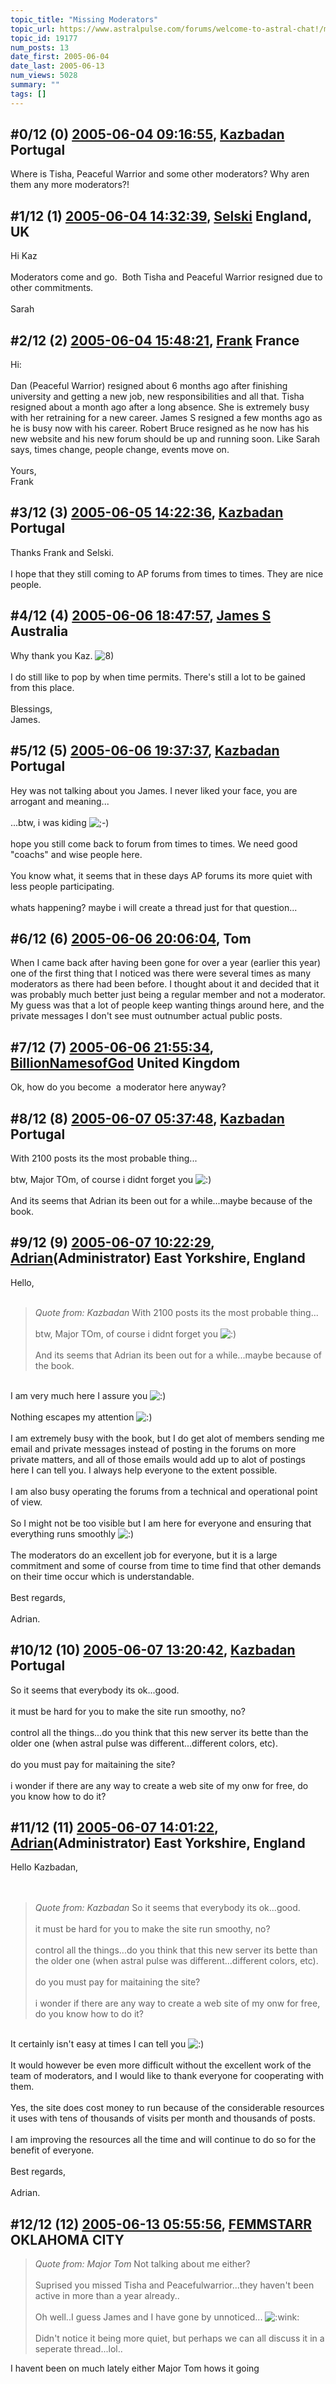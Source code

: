 ```yaml
---
topic_title: "Missing Moderators"
topic_url: https://www.astralpulse.com/forums/welcome-to-astral-chat!/missing-moderators
topic_id: 19177
num_posts: 13
date_first: 2005-06-04
date_last: 2005-06-13
num_views: 5028
summary: ""
tags: []
---
```


## \#0/12 (0) [2005-06-04 09:16:55](https://www.astralpulse.com/forums/index.php?msg=165363), [Kazbadan](https://www.astralpulse.com/forums/profile/?u=2956) Portugal ##
<section>
Where is Tisha, Peaceful Warrior and some other moderators? Why aren them any more moderators?!
</section>

## \#1/12 (1) [2005-06-04 14:32:39](https://www.astralpulse.com/forums/index.php?msg=165378), [Selski](https://www.astralpulse.com/forums/profile/?u=6012) England, UK ##
<section>
Hi Kaz
<br>
<br>
Moderators come and go.  Both Tisha and Peaceful Warrior resigned due to other commitments.
<br>
<br>
Sarah
</section>

## \#2/12 (2) [2005-06-04 15:48:21](https://www.astralpulse.com/forums/index.php?msg=165388), [Frank](https://www.astralpulse.com/forums/profile/?u=359) France ##
<section>
Hi:
<br>
<br>
Dan (Peaceful Warrior) resigned about 6 months ago after finishing university and getting a new job, new responsibilities and all that. Tisha resigned about a month ago after a long absence. She is extremely busy with her retraining for a new career. James S resigned a few months ago as he is busy now with his career. Robert Bruce resigned as he now has his new website and his new forum should be up and running soon. Like Sarah says, times change, people change, events move on.
<br>
<br>
Yours,
<br>
Frank
</section>

## \#3/12 (3) [2005-06-05 14:22:36](https://www.astralpulse.com/forums/index.php?msg=165447), [Kazbadan](https://www.astralpulse.com/forums/profile/?u=2956) Portugal ##
<section>
Thanks Frank and Selski.
<br>
<br>
I hope that they still coming to AP forums from times to times. They are nice people.
</section>

## \#4/12 (4) [2005-06-06 18:47:57](https://www.astralpulse.com/forums/index.php?msg=165646), [James S](https://www.astralpulse.com/forums/profile/?u=759) Australia ##
<section>
Why thank you Kaz.
<img alt="8)" class="smiley" src="https://www.astralpulse.com/forums/Smileys/fugue/cool.png" title="Cool"/>
<br>
<br>
I do still like to pop by when time permits. There's still a lot to be gained from this place.
<br>
<br>
Blessings,
<br>
James.
</section>

## \#5/12 (5) [2005-06-06 19:37:37](https://www.astralpulse.com/forums/index.php?msg=165655), [Kazbadan](https://www.astralpulse.com/forums/profile/?u=2956) Portugal ##
<section>
Hey was not talking about you James. I never liked your face, you are arrogant and meaning...
<br>
<br>
...btw, i was kiding
<img alt=";-)" class="smiley" src="https://www.astralpulse.com/forums/Smileys/fugue/wink.png" title="Wink"/>
<br>
<br>
hope you still come back to forum from times to times. We need good "coachs" and wise people here.
<br>
<br>
You know what, it seems that in these days AP forums its more quiet with less people participating.
<br>
<br>
whats happening? maybe i will create a thread just for that question...
</section>

## \#6/12 (6) [2005-06-06 20:06:04](https://www.astralpulse.com/forums/index.php?msg=165663), Tom  ##
<section>
When I came back after having been gone for over a year (earlier this year) one of the first thing that I noticed was there were several times as many moderators as there had been before. I thought about it and decided that it was probably much better just being a regular member and not a moderator. My guess was that a lot of people keep wanting things around here, and the private messages I don't see must outnumber actual public posts.
</section>

## \#7/12 (7) [2005-06-06 21:55:34](https://www.astralpulse.com/forums/index.php?msg=165672), [BillionNamesofGod](https://www.astralpulse.com/forums/profile/?u=2745) United Kingdom ##
<section>
Ok, how do you become  a moderator here anyway?
</section>

## \#8/12 (8) [2005-06-07 05:37:48](https://www.astralpulse.com/forums/index.php?msg=165704), [Kazbadan](https://www.astralpulse.com/forums/profile/?u=2956) Portugal ##
<section>
With 2100 posts its the most probable thing...
<br>
<br>
btw, Major TOm, of course i didnt forget you
<img alt=":)" class="smiley" src="https://www.astralpulse.com/forums/Smileys/fugue/smiley.png" title="Smiley"/>
<br>
<br>
And its seems that Adrian its been out for a while...maybe because of the book.
</section>

## \#9/12 (9) [2005-06-07 10:22:29](https://www.astralpulse.com/forums/index.php?msg=165725), [Adrian](https://www.astralpulse.com/forums/profile/?u=31)(Administrator) East Yorkshire, England ##
<section>
Hello,
<br>
<br>
<blockquote class="bbc_standard_quote">
 <cite>
  Quote from: Kazbadan
 </cite>
 With 2100 posts its the most probable thing...
 <br>
 <br>
 btw, Major TOm, of course i didnt forget you
 <img alt=":)" class="smiley" src="https://www.astralpulse.com/forums/Smileys/fugue/smiley.png" title="Smiley"/>
 <br>
 <br>
 And its seems that Adrian its been out for a while...maybe because of the book.
</blockquote>
<br>
I am very much here I assure you
<img alt=":)" class="smiley" src="https://www.astralpulse.com/forums/Smileys/fugue/smiley.png" title="Smiley"/>
<br>
<br>
Nothing escapes my attention
<img alt=":)" class="smiley" src="https://www.astralpulse.com/forums/Smileys/fugue/smiley.png" title="Smiley"/>
<br>
<br>
I am extremely busy with the book, but I do get alot of members sending me email and private messages instead of posting in the forums on more private matters, and all of those emails would add up to alot of postings here I can tell you. I always help everyone to the extent possible.
<br>
<br>
I am also busy operating the forums from a technical and operational point of view.
<br>
<br>
So I might not be too visible but I am here for everyone and ensuring that everything runs smoothly
<img alt=":)" class="smiley" src="https://www.astralpulse.com/forums/Smileys/fugue/smiley.png" title="Smiley"/>
<br>
<br>
The moderators do an excellent job for everyone, but it is a large commitment and some of course from time to time find that other demands on their time occur which is understandable.
<br>
<br>
Best regards,
<br>
<br>
Adrian.
</section>

## \#10/12 (10) [2005-06-07 13:20:42](https://www.astralpulse.com/forums/index.php?msg=165734), [Kazbadan](https://www.astralpulse.com/forums/profile/?u=2956) Portugal ##
<section>
So it seems that everybody its ok...good.
<br>
<br>
it must be hard for you to make the site run smoothy, no?
<br>
<br>
control all the things...do you think that this new server its bette than the older one (when astral pulse was different...different colors, etc).
<br>
<br>
do you must pay for maitaining the site?
<br>
<br>
i wonder if there are any way to create a web site of my onw for free, do you know how to do it?
</section>

## \#11/12 (11) [2005-06-07 14:01:22](https://www.astralpulse.com/forums/index.php?msg=165738), [Adrian](https://www.astralpulse.com/forums/profile/?u=31)(Administrator) East Yorkshire, England ##
<section>
Hello Kazbadan,
<br>
<br>
<br>
<blockquote class="bbc_standard_quote">
 <cite>
  Quote from: Kazbadan
 </cite>
 So it seems that everybody its ok...good.
 <br>
 <br>
 it must be hard for you to make the site run smoothy, no?
 <br>
 <br>
 control all the things...do you think that this new server its bette than the older one (when astral pulse was different...different colors, etc).
 <br>
 <br>
 do you must pay for maitaining the site?
 <br>
 <br>
 i wonder if there are any way to create a web site of my onw for free, do you know how to do it?
</blockquote>
<br>
It certainly isn't easy at times I can tell you
<img alt=":)" class="smiley" src="https://www.astralpulse.com/forums/Smileys/fugue/smiley.png" title="Smiley"/>
<br>
<br>
It would however be even more difficult without the excellent work of the team of moderators, and I would like to thank everyone for cooperating with them.
<br>
<br>
Yes, the site does cost money to run because of the considerable resources it uses with tens of thousands of visits per month and thousands of posts.
<br>
<br>
I am improving the resources all the time and will continue to do so for the benefit of everyone.
<br>
<br>
Best regards,
<br>
<br>
Adrian.
</section>

## \#12/12 (12) [2005-06-13 05:55:56](https://www.astralpulse.com/forums/index.php?msg=166419), [FEMMSTARR](https://www.astralpulse.com/forums/profile/?u=8994) OKLAHOMA CITY ##
<section>
<blockquote class="bbc_standard_quote">
 <cite>
  Quote from: Major Tom
 </cite>
 Not talking about me either?
 <br>
 <br>
 Suprised you missed Tisha and Peacefulwarrior...they haven't been active in more than a year already..
 <br>
 <br>
 Oh well..I guess James and I have gone by unnoticed...
 <img alt=":wink:" class="smiley" src="https://www.astralpulse.com/forums/Smileys/fugue/wink.png" title="Wink"/>
 <br>
 <br>
 Didn't notice it being more quiet, but perhaps we can all discuss it in a seperate thread...lol..
</blockquote>
I havent been on much lately either Major Tom hows it going
</section>